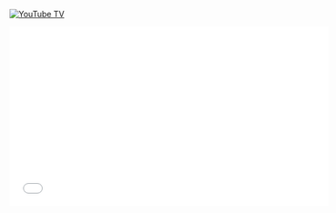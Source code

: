 [![YouTube TV](http://img.youtube.com/vi/1asTuPacSTg/0.jpg)](http://www.youtube.com/watch?v=1asTuPacSTg)

<iframe width="560" height="315" src="//www.youtube.com/embed/1asTuPacSTg" frameborder="0" allowfullscreen></iframe>